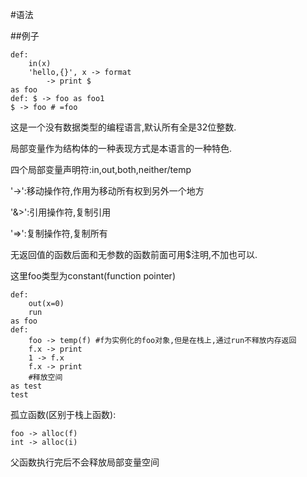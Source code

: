 
#语法

##例子
```
def:
    in(x)
    'hello,{}', x -> format 
        -> print $
as foo
def: $ -> foo as foo1
$ -> foo # =foo
```
这是一个没有数据类型的编程语言,默认所有全是32位整数.

局部变量作为结构体的一种表现方式是本语言的一种特色.

四个局部变量声明符:in,out,both,neither/temp

'->':移动操作符,作用为移动所有权到另外一个地方

'&>':引用操作符,复制引用

'=>':复制操作符,复制所有

无返回值的函数后面和无参数的函数前面可用$注明,不加也可以.

这里foo类型为constant(function pointer)

```
def:
    out(x=0)
    run
as foo
def:
    foo -> temp(f) #f为实例化的foo对象,但是在栈上,通过run不释放内存返回
    f.x -> print
    1 -> f.x
    f.x -> print
    #释放空间
as test
test
```

孤立函数(区别于栈上函数):
```
foo -> alloc(f)
int -> alloc(i)
```
父函数执行完后不会释放局部变量空间